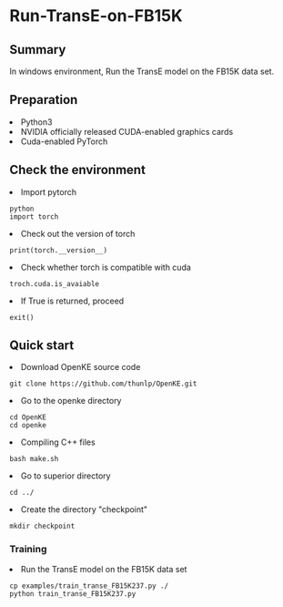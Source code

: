 # Run-TransE-on-FB15K
<h2>Summary</h2>
In windows environment, Run the TransE model on the FB15K data set.

<h2>Preparation</h2>
<li>Python3</li>
<li>NVIDIA officially released CUDA-enabled graphics cards</li>
<li>Cuda-enabled PyTorch</li>
<!-- 
<h2>Related Knowledge</h2>
<h3>1. TransE</h3>
<p>TransE is a knowledge representation learning method based on vector space, and its principle is based on "migration vector". In this method, entities and relations are mapped to low-dimensional continuous vector Spaces respectively, and then, by adjusting the vectors in the vector space, the representation of each triplet in the vector space is most consistent with its semantic relevance. Specifically, for a triplet (h,r,t), where h represents the head entity,r represents the relation, and t represents the tail entity, TransE computes the vector by the following formula:</p>

```math
h + r ≈ t
```
<p>Where, + represents vector addition, ≈ represents the similarity between vectors, and r is the relational vector.</p>
<p>TransE converts entities and relationships in a knowledge base into vector representations so that the relevance between entities and relationships can be calculated using simple vector operations. This feature enables TransE to be used not only for knowledge base completion, but also for multiple natural language processing tasks, such as entity linking, relationship extraction, question answering systems, and so on.</p>

<h3>2. FB15K</h3>
<p>FB15K is a commonly used knowledge graph dataset provided by Facebook AI Research (FAIR) to evaluate the performance of knowledge representation learning and knowledge base completion. The dataset contains 15,000 entities, 1,345 relationships, and 592,213 triples, where both entities and relationships are uniquely identified by ids.</p> -->

<h2>Check the environment</h2>

<li>Import pytorch</li>

```
python
import torch
```
<li>Check out the version of torch</li>

```
print(torch.__version__)
```
<li>Check whether torch is compatible with cuda</li>

```
troch.cuda.is_avaiable
```
<li>If True is returned, proceed</li>

```
exit()
```
<h2>Quick start</h2>

<li>Download OpenKE source code</li>

```
git clone https://github.com/thunlp/OpenKE.git
```
<li>Go to the openke directory</li>

```
cd OpenKE
cd openke
```
<li>Compiling C++ files</li>

```
bash make.sh
```
<li>Go to superior directory</li>

```
cd ../
```
<li>Create the directory "checkpoint"</li>

```
mkdir checkpoint
```
<h3>Training</h3>
<li> Run the TransE model on the FB15K data set</li>

```
cp examples/train_transe_FB15K237.py ./
python train_transe_FB15K237.py
```
<!-- <li>Run the TransH model on the FB15K data set</li>

```
cp examples/train_transh_FB15K237.py ./
python train_transh_FB15K237.py
```
<li>Run the TransR model on the FB15K data set</li>

```
cp examples/train_transr_FB15K237.py ./
python train_transr_FB15K237.py
```
<li>Run the TransD model on the FB15K data set</li>

```
cp examples/train_transd_FB15K237.py ./
python train_transd_FB15K237.py
``` -->
